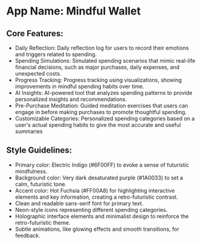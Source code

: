 # **App Name**: Mindful Wallet

## Core Features:

- Daily Reflection: Daily reflection log for users to record their emotions and triggers related to spending.
- Spending Simulations: Simulated spending scenarios that mimic real-life financial decisions, such as major purchases, daily expenses, and unexpected costs.
- Progress Tracking: Progress tracking using visualizations, showing improvements in mindful spending habits over time.
- AI Insights: AI-powered tool that analyzes spending patterns to provide personalized insights and recommendations.
- Pre-Purchase Meditation: Guided meditation exercises that users can engage in before making purchases to promote thoughtful spending.
- Customizable Categories: Personalized spending categories based on a user's actual spending habits to give the most accurate and useful summaries

## Style Guidelines:

- Primary color: Electric Indigo (#6F00FF) to evoke a sense of futuristic mindfulness.
- Background color: Very dark desaturated purple (#1A0033) to set a calm, futuristic tone.
- Accent color: Hot Fuchsia (#FF00A8) for highlighting interactive elements and key information, creating a retro-futuristic contrast.
- Clean and readable sans-serif font for primary text.
- Neon-style icons representing different spending categories.
- Holographic interface elements and minimalist design to reinforce the retro-futuristic theme.
- Subtle animations, like glowing effects and smooth transitions, for feedback.